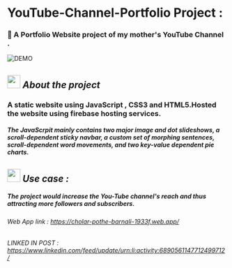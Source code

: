 # YouTube-Channel-Portfolio Project :
### 🚀 A Portfolio Website project of my mother's YouTube Channel . 

![DEMO](https://user-images.githubusercontent.com/89868832/152242885-0ff54686-782c-4506-bc09-ee86e3207145.jpg)
## <img src="https://media.giphy.com/media/ObNTw8Uzwy6KQ/giphy.gif" width="30px">&nbsp;***About the project***
### A static website using JavaScript , CSS3 and HTML5.Hosted the website using firebase hosting services.
##### The JavaScrpit mainly contains two major image and dot slideshows, a scroll-dependent sticky navbar, a custom set of morphing sentences, scroll-dependent word movements, and two key-value dependent pie charts.
## <img src="https://media.giphy.com/media/ObNTw8Uzwy6KQ/giphy.gif" width="30px">&nbsp;***Use case :***
##### The project would increase the You-Tube channel's reach and thus attracting more followers and subscribers.


###### Web App link : https://cholar-pothe-barnali-1933f.web.app/
###### LINKED IN POST : https://www.linkedin.com/feed/update/urn:li:activity:6890561147712499712/

